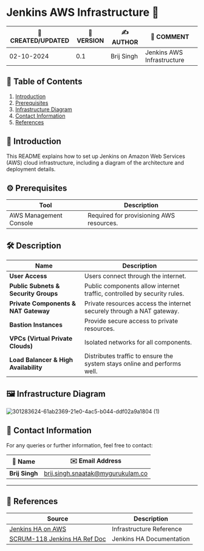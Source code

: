 
# Jenkins AWS Infrastructure 🚀



| 📅 CREATED/UPDATED | 📌 VERSION | ✍️ AUTHOR    | 📝 COMMENT                     |
|--------------------|------------|--------------|--------------------------------|
| 02-10-2024         | 0.1        | Brij Singh   | Jenkins AWS Infrastructure   |

## 📑 Table of Contents

1. [Introduction](#introduction)
2. [Prerequisites](#prerequisites)
3. [Infrastructure Diagram](#infrastructure-diagram)
4. [Contact Information](#contact-information)
5. [References](#references)



## 📘 Introduction
This README explains how to set up Jenkins on Amazon Web Services (AWS) cloud infrastructure, including a diagram of the architecture and deployment details.



## ⚙️ Prerequisites

| Tool                  | Description                                  |
|-----------------------|----------------------------------------------|
| AWS Management Console | Required for provisioning AWS resources.    |



## 🛠️ Description
| Name           |  Description                                                      |
|----------------|----------------------------------------------------------------------|
|**User Access**| Users connect through the internet.|
|**Public Subnets & Security Groups**| Public components allow internet traffic, controlled by security rules.|
|**Private Components & NAT Gateway**| Private resources access the internet securely through a NAT gateway.|
|**Bastion Instances**| Provide secure access to private resources.|
|**VPCs (Virtual Private Clouds)**| Isolated networks for all components.|
|**Load Balancer & High Availability**| Distributes traffic to ensure the system stays online and performs well.|


## 🖼️ Infrastructure Diagram

![301283624-61ab2369-21e0-4ac5-b044-ddf02a9a1804 (1)](https://github.com/user-attachments/assets/1fed3eeb-f671-44c5-959e-0586bee1f224)



## 📧 Contact Information

For any queries or further information, feel free to contact:

| 📛 Name       | ✉️ Email Address                    |
|---------------|-------------------------------------|
| **Brij Singh**| brij.singh.snaatak@mygurukulam.co   |

***

## 🔗 References

| Source                                                                                 | Description              |
| -------------------------------------------------------------------------------------- | ------------------------ |
| [Jenkins HA on AWS](https://aws.amazon.com/blogs/devops/jenkins-high-availability-and-disaster-recovery-on-aws/)           | Infrastructure Reference |
| [SCRUM-118 Jenkins HA Ref Doc](https://opstree-team-qa7417nu.atlassian.net/jira/software/projects/SCRUM/boards/1?issueParent=10059%2C10060%2C10061%2C10087&label=%23megha&selectedIssue=SCRUM-118)            | Jenkins HA Documentation |




